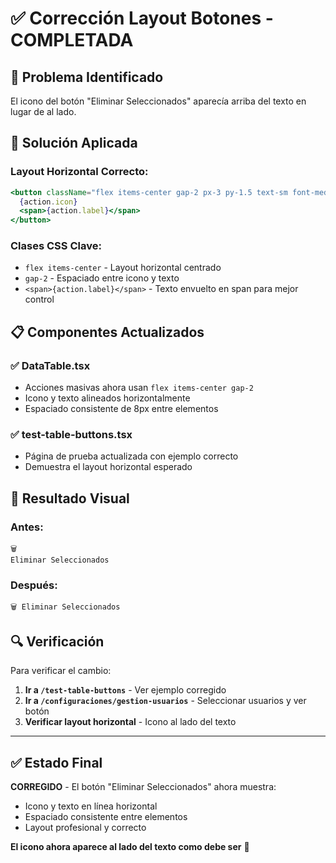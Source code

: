 # ✅ Corrección Layout Botones - COMPLETADA

## 🎯 Problema Identificado
El icono del botón "Eliminar Seleccionados" aparecía arriba del texto en lugar de al lado.

## 🔧 Solución Aplicada

### **Layout Horizontal Correcto:**
```jsx
<button className="flex items-center gap-2 px-3 py-1.5 text-sm font-medium rounded-md border border-border transition-colors duration-200">
  {action.icon}
  <span>{action.label}</span>
</button>
```

### **Clases CSS Clave:**
- `flex items-center` - Layout horizontal centrado
- `gap-2` - Espaciado entre icono y texto
- `<span>{action.label}</span>` - Texto envuelto en span para mejor control

## 📋 Componentes Actualizados

### **✅ DataTable.tsx**
- Acciones masivas ahora usan `flex items-center gap-2`
- Icono y texto alineados horizontalmente
- Espaciado consistente de 8px entre elementos

### **✅ test-table-buttons.tsx**
- Página de prueba actualizada con ejemplo correcto
- Demuestra el layout horizontal esperado

## 🎨 Resultado Visual

### **Antes:**
```
🗑️
Eliminar Seleccionados
```

### **Después:**
```
🗑️ Eliminar Seleccionados
```

## 🔍 Verificación

Para verificar el cambio:
1. **Ir a `/test-table-buttons`** - Ver ejemplo corregido
2. **Ir a `/configuraciones/gestion-usuarios`** - Seleccionar usuarios y ver botón
3. **Verificar layout horizontal** - Icono al lado del texto

---

## ✅ Estado Final

**CORREGIDO** - El botón "Eliminar Seleccionados" ahora muestra:
- Icono y texto en línea horizontal
- Espaciado consistente entre elementos
- Layout profesional y correcto

**El icono ahora aparece al lado del texto como debe ser** 🎯 